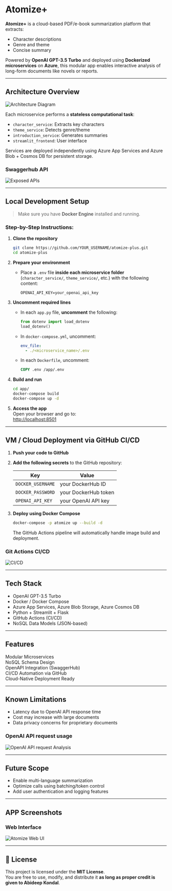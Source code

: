 
#  Atomize+

**Atomize+** is a cloud-based PDF/e-book summarization platform that extracts:
-  Character descriptions  
-  Genre and theme  
-  Concise summary  

Powered by **OpenAI GPT-3.5 Turbo** and deployed using **Dockerized microservices** on **Azure**, this modular app enables interactive analysis of long-form documents like novels or reports.

---

##  Architecture Overview

![Architecture Diagram](assets/Achitectural_Diagram.png)

Each microservice performs a **stateless computational task**:

- `character_service`: Extracts key characters  
- `theme_service`: Detects genre/theme  
- `introduction_service`: Generates summaries  
- `streamlit_frontend`: User interface  

Services are deployed independently using Azure App Services and Azure Blob + Cosmos DB for persistent storage.


###  Swaggerhub API
![Exposed APIs](assets/SwaggerHub_atomize.png)



---

##  Local Development Setup

>  Make sure you have **Docker Engine** installed and running.

### Step-by-Step Instructions:

1. **Clone the repository**
   ```bash
   git clone https://github.com/YOUR_USERNAME/atomize-plus.git
   cd atomize-plus
   ```

2. **Prepare your environment**

   - Place a `.env` file **inside each microservice folder** (`character_service/`, `theme_service/`, etc.) with the following content:
     ```env
     OPENAI_API_KEY=your_openai_api_key
     ```

3. **Uncomment required lines**

   - In each `app.py` file, **uncomment** the following:
     ```python
     from dotenv import load_dotenv
     load_dotenv()
     ```

   - In `docker-compose.yml`, uncomment:
     ```yaml
     env_file:
       - ./<microservice_name>/.env
     ```

   - In each `Dockerfile`, uncomment:
     ```dockerfile
     COPY .env /app/.env
     ```

4. **Build and run**
   ```bash
   cd app/
   docker-compose build
   docker-compose up -d
   ```



5. **Access the app**  
   Open your browser and go to:  
    [http://localhost:8501](http://localhost:8501)

---

##  VM / Cloud Deployment via GitHub CI/CD

1. **Push your code to GitHub**

2. **Add the following secrets** to the GitHub repository:

   | Key               | Value                |
   |------------------|----------------------|
   | `DOCKER_USERNAME`| your DockerHub ID    |
   | `DOCKER_PASSWORD`| your DockerHub token |
   | `OPENAI_API_KEY` | your OpenAI API key  |

3. **Deploy using Docker Compose**
   ```bash
   docker-compose -p atomize up --build -d
   ```

   The GitHub Actions pipeline will automatically handle image build and deployment.

###  Git Actions CI/CD   
![CI/CD](assets/GitActions_Atomize.png)

---

##  Tech Stack

-  OpenAI GPT-3.5 Turbo  
-  Docker / Docker Compose  
-  Azure App Services, Azure Blob Storage, Azure Cosmos DB  
-  Python + Streamlit + Flask  
-  GitHub Actions (CI/CD)  
-  NoSQL Data Models (JSON-based)

---

##  Features

 Modular Microservices  
 NoSQL Schema Design  
 OpenAPI Integration (SwaggerHub)  
 CI/CD Automation via GitHub  
 Cloud-Native Deployment Ready  

---

##  Known Limitations

-  Latency due to OpenAI API response time  
-  Cost may increase with large documents  
-  Data privacy concerns for proprietary documents  



###  OpenAI API request usage
![OpenAI API request Analysis](assets/OpenAI_API_Usage.png)

---

##  Future Scope

- Enable multi-language summarization  
- Optimize calls using batching/token control  
- Add user authentication and logging features  

---

##  APP Screenshots

###  Web Interface  
![Atomize Web UI](assets/Atomize_webpage_SS.png)

---

## 📄 License

This project is licensed under the **MIT License**.  
You are free to use, modify, and distribute it **as long as proper credit is given to Abideep Kondal**.
